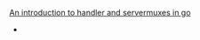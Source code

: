 [An introduction to handler and servermuxes in go](https://www.alexedwards.net/blog/an-introduction-to-handlers-and-servemuxes-in-go)

* 